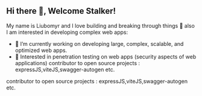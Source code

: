 ## Hi there 👋, Welcome Stalker!
My name is Liubomyr and I love building and breaking through things 🤔 also I am interested in developing complex web apps:
- 🔭 I’m currently working on developing large, complex, scalable, and optimized web apps.
- 🌱 Interested in penetration testing on web apps (security aspects of web applications)
contributor to open source projects : expressJS,viteJS,swagger-autogen etc.

contributor to open source projects : expressJS,viteJS,swagger-autogen etc.



<!--
**devreact854/devreact854** is a ✨ _special_ ✨ repository because its `README.md` (this file) appears on your GitHub profile.

Here are some ideas to get you started:

- 🔭 I’m currently working on ...
- 🌱 I’m currently learning ...
- 👯 I’m looking to collaborate on ...
- 🤔 I’m looking for help with ...
- 💬 Ask me about ...
- 📫 How to reach me: ...
- 😄 Pronouns: ...
- ⚡ Fun fact: ...
-->
